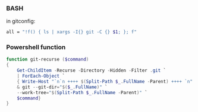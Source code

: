 
### BASH

in gitconfig:

```bash
all = "!f() { ls | xargs -I{} git -C {} $1; }; f"
```


### Powershell function

```powershell
function git-recurse ($command)
{
	Get-ChildItem -Recurse -Directory -Hidden -Filter .git `
	| ForEach-Object `
	{ Write-Host "`n`n ++++ $(Split-Path $_.FullName -Parent) ++++ `n" -ForegroundColor Green ; `
	& git --git-dir="$($_.FullName)" `
	--work-tree="$(Split-Path $_.FullName -Parent)" `
	$command}
}
```

